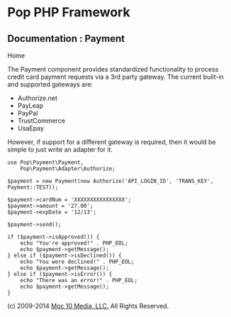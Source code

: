 Pop PHP Framework
=================

Documentation : Payment
-----------------------

Home

The Payment component provides standardized functionality to process
credit card payment requests via a 3rd party gateway. The current
built-in and supported gateways are:

-   Authorize.net
-   PayLeap
-   PayPal
-   TrustCommerce
-   UsaEpay

However, if support for a different gateway is required, then it would
be simple to just write an adapter for it.

    use Pop\Payment\Payment,
        Pop\Payment\Adapter\Authorize;

    $payment = new Payment(new Authorize('API_LOGIN_ID', 'TRANS_KEY', Payment::TEST));

    $payment->cardNum = 'XXXXXXXXXXXXXXXX';
    $payment->amount = '27.00';
    $payment->expDate = '12/13';

    $payment->send();

    if ($payment->isApproved()) {
        echo "You're approved!" . PHP_EOL;
        echo $payment->getMessage();
    } else if ($payment->isDeclined()) {
        echo "You were declined!" . PHP_EOL;
        echo $payment->getMessage();
    } else if ($payment->isError()) {
        echo "There was an error!" . PHP_EOL;
        echo $payment->getMessage();
    }

\(c) 2009-2014 [Moc 10 Media, LLC.](http://www.moc10media.com) All
Rights Reserved.
